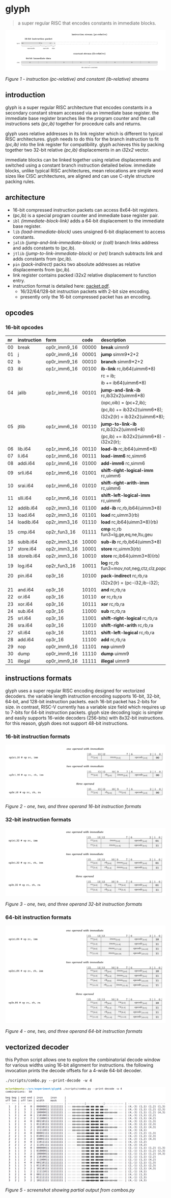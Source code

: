 # glyph

> a super regular RISC that encodes constants in immediate blocks.

![instruction and constant streams](/doc/concept.png)

_Figure 1 - instruction (pc-relative) and constant (ib-relative) streams_

## introduction

glyph is a super regular RISC architecture that encodes constants in a
secondary constant stream accessed via an immediate base register. the
immediate base register branches like the program counter and the call
instructions sets _(pc,ib)_ together for procedure calls and returns.

glyph uses relative addresses in its link register which is different
to typical RISC architectures. glyph needs to do this for the branch
instruction to fit _(pc,ib)_ into the link register for compatibility.
glyph achieves this by packing together two 32-bit relative _(pc,ib)_
displacements in an _i32x2_ vector.

immediate blocks can be linked together using relative displacements
and switched using a constant branch instruction detailed below.
immediate blocks, unlike typical RISC architectures, mean relocations
are simple word sizes like CISC architectures, are aligned and can use
C-style structure packing rules.

## architecture

- 16-bit compressed instruction packets can access 8x64-bit registers.
- (pc,ib) is a special program counter and immediate base register pair.
- `ibl` _(immediate-block-link)_ adds a 64-bit displacement to the
  immediate base register.
- `lib` _(load-immediate-block)_ uses unsigned 6-bit displacement to access
  constants.
- `jalib` _(jump-and-link-immediate-block)_ or _(call)_ branch links address
  and adds constants to (pc,ib).
- `jtlib` _(jump-to-link-immediate-block)_ or _(ret)_ branch subtracts link
  and adds constants from (pc,ib).
- `pin` _(pack-indirect)_ packs two absolute addresses as relative
  displacements from (pc,ib).
- link register contains packed i32x2 relative displacement to function entry.
- instruction format is detailed here: [packet.pdf](/doc/packet.pdf).
  - 16/32/64/128-bit instruction packets with 2-bit size encoding.
  - presently only the 16-bit compressed packet has an encoding.


## opcodes

### 16-bit opcodes

| nr | instruction  | form         | code  | description                                 |
|:---|:-------------|:-------------|:------|:--------------------------------------------|
| 00 | break        | op0r_imm9_16 | 00000 | **break** uimm9                             |
| 01 | j            | op0r_imm9_16 | 00001 | **jump** simm9*2+2                          |
| 02 | b            | op0r_imm9_16 | 00010 | **branch** simm9*2+2                        |
| 03 | ibl          | op1r_imm6_16 | 00100 | **ib-link** rc,ib64(uimm6*8)                |
|    |              |              |       |   rc = ib;                                  |
|    |              |              |       |   ib += ib64(uimm6*8)                       |
| 04 | jalib        | op1r_imm6_16 | 00101 | **jump-and-link-ib** rc,ib32x2(uimm6*8)     |
|    |              |              |       |   (opc,oib) = (pc+2,ib);                    |
|    |              |              |       |   (pc,ib) += ib32x2(uimm6*8);               |
|    |              |              |       |   i32x2(lr) = ib32x2(uimm6*8);              |
| 05 | jtlib        | op1r_imm6_16 | 00110 | **jump-to-link-ib** rc,ib32x2(uimm6*8)      |
|    |              |              |       |   (pc,ib) += ib32x2(uimm6*8) - i32x2(lr);   |
| 06 | lib.i64      | op1r_imm6_16 | 00110 | **load-ib** rc,ib64(uimm6*8)                |
| 07 | li.i64       | op1r_imm6_16 | 00111 | **load-imm6** rc,simm6                      |
| 08 | addi.i64     | op1r_imm6_16 | 01000 | **add-imm6** rc,simm6                       |
| 09 | srli.i64     | op1r_imm6_16 | 01001 | **shift-right-logical-imm** rc,uimm6        |
| 10 | srai.i64     | op1r_imm6_16 | 01010 | **shift-right-arith-imm** rc,uimm6          |
| 11 | slli.i64     | op1r_imm6_16 | 01011 | **shift-left-logical-imm** rc,uimm6         |
| 12 | addib.i64    | op2r_imm3_16 | 01100 | **add-ib** rc,rb,ib64(uimm3*8)              |
| 13 | load.i64     | op2r_imm3_16 | 01101 | **load** rc,uimm3(rb)                       |
| 14 | loadib.i64   | op2r_imm3_16 | 01110 | **load** rc,ib64(uimm3*8)(rb)               |
| 15 | cmp.i64      | op2r_fun3_16 | 01111 | **cmp** rc,rb fun3=lg,ge,eq,ne,ltu,geu      |
| 16 | subib.i64    | op2r_imm3_16 | 10000 | **sub-ib** rc,rb,ib64(uimm3*8)              |
| 17 | store.i64    | op2r_imm3_16 | 10001 | **store** rc,uimm3(rb)                      |
| 18 | storeib.i64  | op2r_imm3_16 | 10010 | **store** rc,ib64(uimm3*8)(rb)              |
| 19 | log.i64      | op2r_fun3_16 | 10011 | **log** rc,rb fun3=mov,not,neg,ctz,clz,popc |
| 20 | pin.i64      | op3r_16      | 10100 | **pack-indirect** rc,rb,ra                  |
|    |              |              |       |   i32x2(lr) = (pc-i32,ib-i32);              |
| 21 | and.i64      | op3r_16      | 10101 | **and** rc,rb,ra                            |
| 22 | or.i64       | op3r_16      | 10110 | **or** rc,rb,ra                             |
| 23 | xor.i64      | op3r_16      | 10111 | **xor** rc,rb,ra                            |
| 24 | sub.i64      | op3r_16      | 11000 | **sub** rc,rb,ra                            |
| 25 | srl.i64      | op3r_16      | 11001 | **shift-right-logical** rc,rb,ra            |
| 26 | sra.i64      | op3r_16      | 11010 | **shift-right-arith** rc,rb,ra              |
| 27 | sll.i64      | op3r_16      | 11011 | **shift-left-logical** rc,rb,ra             |
| 28 | add.i64      | op3r_16      | 11100 | **add** rc,rb,ra                            |
| 29 | nop          | op0r_imm9_16 | 11101 | **nop** uimm9                               |
| 30 | dump         | op0r_imm9_16 | 11110 | **dump** uimm9                              |
| 31 | illegal      | op0r_imm9_16 | 11111 | **illegal** uimm9                           |

## instructions formats

glyph uses a super regular RISC encoding designed for vectorized decoders.
the variable length instruction encoding supports 16-bit, 32-bit, 64-bit,
and 128-bit instruction packets. each 16-bit packet has 2-bits for size.
in contrast, RISC-V currently has a variable size field which requires
up to 7-bits for 64-bit instruction packets. glyph size decoding logic
is simpler and easily supports 16-wide decoders (256-bits) with 8x32-bit
instructions. for this reason, glyph does not support 48-bit instructions.

### 16-bit instruction formats

![16-bit instruction packet](/doc/packet-16.png)

_Figure 2 - one, two, and three operand 16-bit instruction formats_

### 32-bit instruction formats

![32-bit instruction packet](/doc/packet-32.png)

_Figure 3 - one, two, and three operand 32-bit instruction formats_

### 64-bit instruction formats

![64-bit instruction packet](/doc/packet-64.png)

_Figure 4 - one, two, and three operand 64-bit instruction formats_

## vectorized decoder

this Python script allows one to explore the combinatorial decode window
for various widths using 16-bit alignment for instructions. the following
invocation prints the decode offsets for a 4-wide 64-bit decoder.

```
./scripts/combo.py --print-decode -w 4
```

![combinatorial decode offsets for 4-wide decoder](/doc/combos-4.png)

_Figure 5 - screenshot showing partial output from combos.py_
